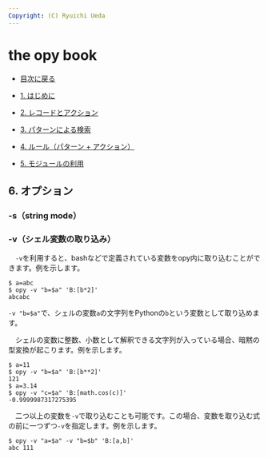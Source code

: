 ```yaml
---
Copyright: (C) Ryuichi Ueda
---
```


# the opy book


* [目次に戻る](/?page=opy_book)

* [1. はじめに](/?page=opy_intro)
* [2. レコードとアクション](/?page=opy_action)
* [3. パターンによる検索](/?page=opy_pattern)
* [4. ルール（パターン + アクション）](/?page=opy_rule)
* [5. モジュールの利用](/?page=opy_module)

## 6. オプション

### -s（string mode）

### -v（シェル変数の取り込み）

　`-v`を利用すると、bashなどで定義されている変数をopy内に取り込むことができます。例を示します。

```
$ a=abc
$ opy -v "b=$a" 'B:[b*2]'
abcabc
```

`-v "b=$a"`で、シェルの変数`a`の文字列をPythonの`b`という変数として取り込めます。

　シェルの変数に整数、小数として解釈できる文字列が入っている場合、暗黙の型変換が起こります。例を示します。


```
$ a=11
$ opy -v "b=$a" 'B:[b**2]'
121
$ a=3.14
$ opy -v "c=$a" 'B:[math.cos(c)]'
-0.9999987317275395
```

　二つ以上の変数を`-v`で取り込むことも可能です。この場合、変数を取り込む式の前に一つずつ`-v`を指定します。例を示します。


```
$ opy -v "a=$a" -v "b=$b" 'B:[a,b]'
abc 111
```

